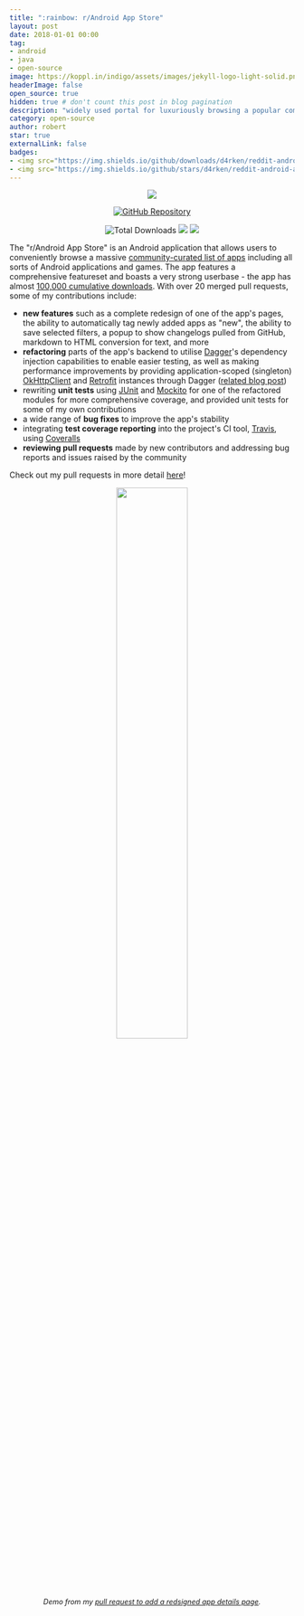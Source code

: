 ```yaml
---
title: ":rainbow: r/Android App Store"
layout: post
date: 2018-01-01 00:00
tag:
- android
- java
- open-source
image: https://koppl.in/indigo/assets/images/jekyll-logo-light-solid.png
headerImage: false
open_source: true
hidden: true # don't count this post in blog pagination
description: "widely used portal for luxuriously browsing a popular community-curated collection of Android applications"
category: open-source
author: robert
star: true
externalLink: false
badges:
- <img src="https://img.shields.io/github/downloads/d4rken/reddit-android-appstore/total.svg" alt="Total Downloads" />
- <img src="https://img.shields.io/github/stars/d4rken/reddit-android-appstore.svg" /> 
---
```


<p align="center">
    <img src="https://github.com/d4rken/reddit-android-appstore/blob/dev/art/preview-v080.png?raw=true" />
</p>

<p align="center">
    <a href="https://github.com/d4rken/reddit-android-appstore">    
        <img src="https://img.shields.io/badge/GitHub-r%2FAndroid%20App%20Store-red.svg?style=for-the-badge" alt="GitHub Repository"/>
    </a>
</p>

<p align="center">
    <img src="https://img.shields.io/github/downloads/d4rken/reddit-android-appstore/total.svg"
        alt="Total Downloads" />
    <img src="https://img.shields.io/github/stars/d4rken/reddit-android-appstore.svg" />        
    <img src="https://img.shields.io/github/contributors/d4rken/reddit-android-appstore.svg" />
</p>

The "r/Android App Store" is an Android application that allows users to
conveniently browse a massive [community-curated list of apps](https://www.reddit.com/r/android/wiki/apps)
including all sorts of Android applications and games. The app features a
comprehensive featureset and boasts a very strong userbase - the app has almost
[100,000 cumulative downloads](https://www.somsubhra.com/github-release-stats/?username=d4rken&repository=reddit-android-appstore).
With over 20 merged pull requests, some of my contributions include:

- **new features** such as a complete redesign of one of the app's pages, the
  ability to automatically tag newly added apps as "new", the ability to save
  selected filters, a popup to show changelogs pulled from GitHub, markdown to
  HTML conversion for text, and more
- **refactoring** parts of the app's backend to utilise
  [Dagger](https://github.com/google/dagger)'s dependency injection capabilities
  to enable easier testing, as well as making performance improvements by providing
  application-scoped (singleton) [OkHttpClient](https://github.com/square/okhttp)
  and [Retrofit](https://github.com/square/retrofit) instances through Dagger
  ([related blog post](https://bobheadxi.github.io/dependency-injection/))
- rewriting **unit tests** using [JUnit](https://junit.org/junit5/) and
  [Mockito](https://site.mockito.org) for one of the refactored modules for
  more comprehensive coverage, and provided unit tests for some of my own
  contributions
- a wide range of **bug fixes** to improve the app's stability
- integrating **test coverage reporting** into the project's CI tool,
  [Travis](https://travis-ci.org), using [Coveralls](https://coveralls.io)
- **reviewing pull requests** made by new contributors and addressing bug reports
  and issues raised by the community

Check out my pull requests in more detail [here](https://github.com/d4rken/reddit-android-appstore/pulls?utf8=✓&q=is%3Apr%20is%3Aclosed%20author%3Abobheadxi%20is%3Amerged%20base%3Adev)!

<p align="center">
  <img src="/assets/images/projects/r-reddit-appstore-demo.gif" width="50%" />
</p>

<p align="center">
  <i style="font-size:90%;">
  Demo from my
  <a href="https://github.com/d4rken/reddit-android-appstore/pull/131">pull request to add a redsigned app details page</a>.
  </i>
</p>

<br />
